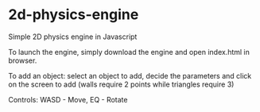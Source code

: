 # 2d-physics-engine
Simple 2D physics engine in Javascript

To launch the engine, simply download the engine and open index.html in browser.

To add an object: select an object to add, decide the parameters and click on the screen to add (walls require 2 points while triangles require 3)

Controls:
WASD - Move,
EQ - Rotate
